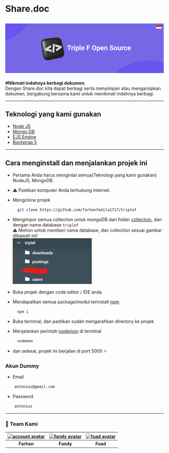 # Share.doc
## [![cover][]][cover]
**#Nikmati indahnya berbagi dokumen.**<br>
Dengan Share.doc kita dapat berbagi serta menyimpan atau mengarsipkan dokumen, bergabung bersama kami untuk menikmati indahnya berbagi.

---

## Teknologi yang kami gunakan
* [Node JS](https://nodejs.org/en/)
* [Mongo DB](https://www.mongodb.com/try/download/community)
* [EJS Engine](https://ejs.co/)
* [Bootstrap 5](https://getbootstrap.com/docs/5.0/)

---

## Cara menginstall dan menjalankan projek ini
* Pertama Anda harus mengintal semua(Teknologi yang kami gunakan) NodeJS, MongoDB.
* ⚠️ Pastikan komputer Anda terhubung internet.
* Mengclone projek
  ```sh
    git clone https://github.com/farhanfadila1717/triplef
  ```
* Mengimpor semua collection untuk mongoDB dari folder [collection](https://github.com/farhanfadila1717/triplef/tree/master/collection), dan dengan nama database `triplef` <br>
  ⚠️ Mohon untuk memberi nama database, dan collection sesuai gambar dibawah ini!<br>
  [![db rules][]][db rules]
  
* Buka projek dengan code editor / IDE anda
* Mendapatkan semua package/modul terinstall [npm](https://www.npmjs.com/)
  ```sh
    npm i
  ```
* Buka terminal, dan pastikan sudah mengarahkan directory ke projek
* Menjalankan perintah [nodemon](https://www.npmjs.com/package/nodemon) di terminal
  ```sh
    nodemon
  ```
* dan selesai, projek ini berjalan di port 5000 ⚡

### Akun Dummy
* Email
```sh
    antonius@gmail.com
```
* Password
```sh
    antonius
```

---


### 👾 Team Kami
| [![account avatar][]][github account]|[![fandy avatar][]][fandy account]|[![fuad avatar][]][fuad account]|
| :-----: |:-----: |:-----: |
|   **Farhan**  |**Fandy**|**Fuad**|


 <br>

[cover]: https://github.com/farhanfadila1717/triplef/blob/master/cover.png
[db rules]: https://github.com/farhanfadila1717/triplef/blob/master/mongodb.png
[account avatar]: https://avatars.githubusercontent.com/u/43161050?s=80
[github account]: https://github.com/farhanfadila1717
[fandy avatar]: https://avatars.githubusercontent.com/u/22866777?s=80
[fandy account]: https://github.com/fandyramadhan
[fuad avatar]: https://avatars.githubusercontent.com/u/89235793?s=80
[fuad account]: https://github.com/Fuadzulyansah

